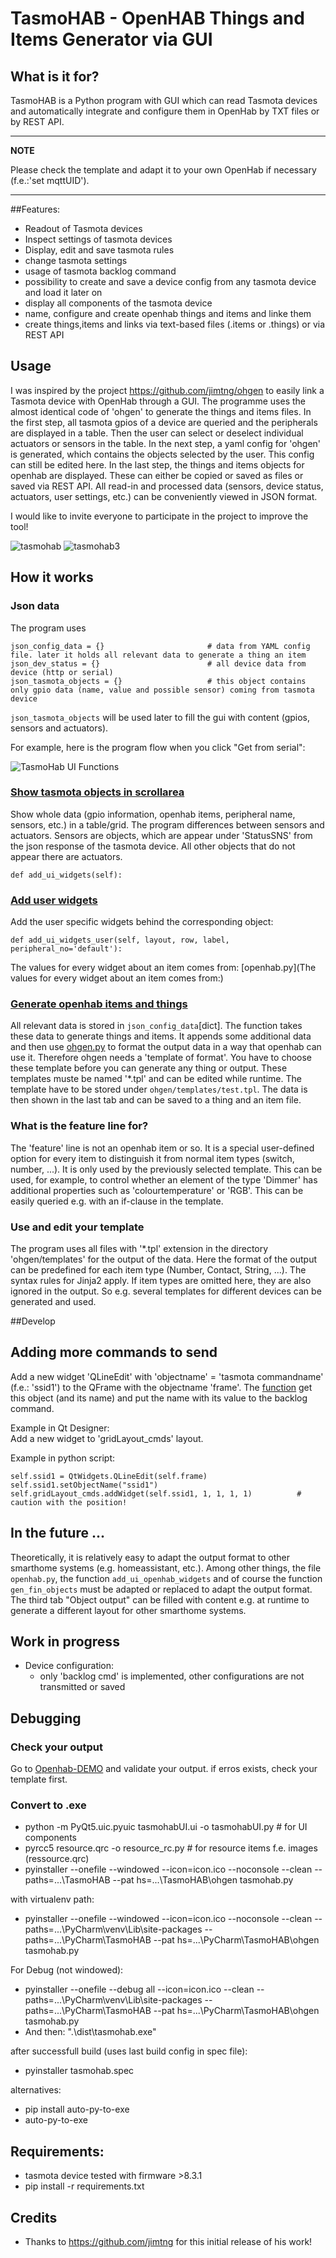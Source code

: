 # TasmoHAB - OpenHAB Things and Items Generator via GUI

## What is it for?
TasmoHAB is a Python program with GUI which can read Tasmota devices and 
automatically integrate and configure them in OpenHab by TXT files or by REST API.

---
**NOTE**

Please check the template and adapt it to your own OpenHab if necessary (f.e.:'set mqttUID').

---

##Features:
- Readout of Tasmota devices
- Inspect settings of tasmota devices
- Display, edit and save tasmota rules
- change tasmota settings
- usage of tasmota backlog command
- possibility to create and save a device config from any tasmota device and load it later on
- display all components of the tasmota device
- name, configure and create openhab things and items and linke them
- create things,items and links via text-based files (.items or .things) or via REST API

## Usage
I was inspired by the project https://github.com/jimtng/ohgen to easily link a Tasmota device with OpenHab through a 
GUI. The programme uses the almost identical code of 'ohgen' to generate the things and items files. In the first step, 
all tasmota gpios of a device are queried and the peripherals are displayed in a table. Then the user can select or 
deselect individual actuators or sensors in the table. In the next step, a yaml config for 'ohgen' is generated, 
which contains the objects selected by the user. This config can still be edited here. In the last step, the things and 
items objects for openhab are displayed. These can either be copied or saved as files or saved via REST API. All read-in and processed data 
(sensors, device status, actuators, user settings, etc.) can be conveniently viewed in JSON format.

I would like to invite everyone to participate in the project to improve the tool!

![tasmohab](https://raw.githubusercontent.com/Gifford47/tasmohab/master/docs/tasmohab.JPG) ![tasmohab3](https://user-images.githubusercontent.com/49484063/122906848-ddfc2380-d352-11eb-9325-dfcb451a60f7.jpg)

## How it works

### Json data

The program uses

```
json_config_data = {}                       # data from YAML config file. later it holds all relevant data to generate a thing an item
json_dev_status = {}                        # all device data from device (http or serial)
json_tasmota_objects = {}                   # this object contains only gpio data (name, value and possible sensor) coming from tasmota device
```

`json_tasmota_objects` will be used later to fill the gui with content (gpios, sensors and actuators).

For example, here is the program flow when you click "Get from serial":

![TasmoHab UI Functions](https://github.com/Gifford47/tasmohab/blob/master/docs/tasmohab_widget_functions.png?raw=true)

### [Show tasmota objects in scrollarea](https://github.com/Gifford47/tasmohab/blob/b7782cbbf6d76dd2fb72342bf9faae315ba54a94/tasmohab.py#L300)<br>

Show whole data (gpio information, openhab items, peripheral name, sensors, etc.) in a table/grid. The program differences between sensors and actuators. Sensors are objects, which are appear under 'StatusSNS' from the json response of the tasmota device. All other objects that do not appear there are actuators.

```
def add_ui_widgets(self):
```

### [Add user widgets](https://github.com/Gifford47/tasmohab/blob/21476741217365b3b653a0ad79f24ffff54650b5/tasmohab.py#L436)<br>

Add the user specific widgets behind the corresponding object:

```
def add_ui_widgets_user(self, layout, row, label, peripheral_no='default'):
```

The values for every widget about an item comes from: [openhab.py](The values for every widget about an item comes from:)

### [Generate openhab items and things](https://github.com/Gifford47/tasmohab/blob/57ad5b3bfca9c0363c19613d0d58ef5800bae667/tasmohab.py#L550)

All relevant data is stored in `json_config_data`[dict]. The function takes these data to generate things and items. It appends some additional data and then use [ohgen.py](https://github.com/Gifford47/tasmohab/blob/master/ohgen/ohgen.py) to format the output data in a way that openhab can use it. Therefore ohgen needs a 'template of format'. You have to choose these template before you can generate any thing or output. These templates muste be named '\*.tpl' and can be edited while runtime. The template have to be stored under `ohgen/templates/test.tpl`. The data is then shown in the last tab and can be saved to a thing and an item file.

### What is the feature line for?

The 'feature' line is not an openhab item or so. It is a special user-defined option for every item to distinguish it from normal item types (switch, number, ...). It is only used by the previously selected template. This can be used, for example, to control whether an element of the type 'Dimmer' has additional properties such as 'colourtemperature' or 'RGB'. This can be easily queried e.g. with an if-clause in the template.

### Use and edit your template

The program uses all files with '\*.tpl' extension in the directory 'ohgen/templates' for the output of the data. Here the format of the output can be predefined for each item type (Number, Contact, String, ...). The syntax rules for Jinja2 apply. If item types are omitted here, they are also ignored in the output. So e.g. several templates for different devices can be generated and used.


##Develop
## Adding more commands to send

Add a new widget 'QLineEdit' with 'objectname' = 'tasmota commandname' (f.e.: 'ssid1') to the QFrame with the objectname 'frame'. The [function](https://github.com/Gifford47/tasmohab/blob/7aba782daeaec75c0e80afbc790b34a958e4f5ff/tasmohab.py#L845) get this object (and its name) and put the name with its value to the backlog command.

Example in Qt Designer:<br> Add a new widget to 'gridLayout_cmds' layout.

Example in python script:

```
self.ssid1 = QtWidgets.QLineEdit(self.frame)
self.ssid1.setObjectName("ssid1")
self.gridLayout_cmds.addWidget(self.ssid1, 1, 1, 1, 1)          # caution with the position!
```

## In the future ...

Theoretically, it is relatively easy to adapt the output format to other smarthome systems (e.g. homeassistant, etc.). Among other things, the file `openhab.py`, the function `add_ui_openhab_widgets` and of course the function `gen_fin_objects` must be adapted or replaced to adapt the output format. The third tab "Object output" can be filled with content e.g. at runtime to generate a different layout for other smarthome systems.

## Work in progress

* Device configuration:
  * only 'backlog cmd' is implemented, other configurations are not transmitted or saved

## Debugging

### Check your output

Go to [Openhab-DEMO](https://demo.openhab.org/settings/items/add-from-textual-definition) and validate your output. if erros exists, check your template first.

### Convert to .exe

* python -m PyQt5.uic.pyuic tasmohabUI.ui -o tasmohabUI.py # for UI components
* pyrcc5 resource.qrc -o resource_rc.py # for resource items f.e. images (ressource.qrc)
* pyinstaller --onefile --windowed --icon=icon.ico --noconsole --clean --paths=...\\TasmoHAB --pat hs=...\\TasmoHAB\\ohgen tasmohab.py

with virtualenv path:

* pyinstaller --onefile --windowed --icon=icon.ico --noconsole --clean --paths=...\\PyCharm\\venv\\Lib\\site-packages --paths=...\\PyCharm\\TasmoHAB --pat hs=...\\PyCharm\\TasmoHAB\\ohgen tasmohab.py

For Debug (not windowed):

* pyinstaller --onefile --debug all --icon=icon.ico --clean --paths=...\\PyCharm\\venv\\Lib\\site-packages --paths=...\\PyCharm\\TasmoHAB --pat hs=...\\PyCharm\\TasmoHAB\\ohgen tasmohab.py
* And then: ".\\dist\\tasmohab.exe"

after successfull build (uses last build config in spec file):

* pyinstaller tasmohab.spec

alternatives:

* pip install auto-py-to-exe
* auto-py-to-exe

## Requirements:

* tasmota device tested with firmware >8.3.1
* pip install -r requirements.txt

## Credits

* Thanks to https://github.com/jimtng for this initial release of his work!
